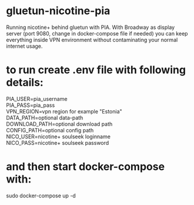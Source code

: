 # gluetun-nicotine-pia
Running nicotine+ behind gluetun with PIA. With Broadway as display server (port 9080, change in docker-compose file if needed) you can keep everything inside VPN environment without contaminating your normal internet usage.


# to run create .env file with following details:
PIA_USER=pia_username    
PIA_PASS=pia_pass    
VPN_REGION=vpn region for example "Estonia"    
DATA_PATH=optional data-path    
DOWNLOAD_PATH=optional download path    
CONFIG_PATH=optional config path    
NICO_USER=nicotine+ soulseek loginname    
NICO_PASS=nicotine+ soulseek password    

# and then start docker-compose with:
sudo docker-compose up -d    
